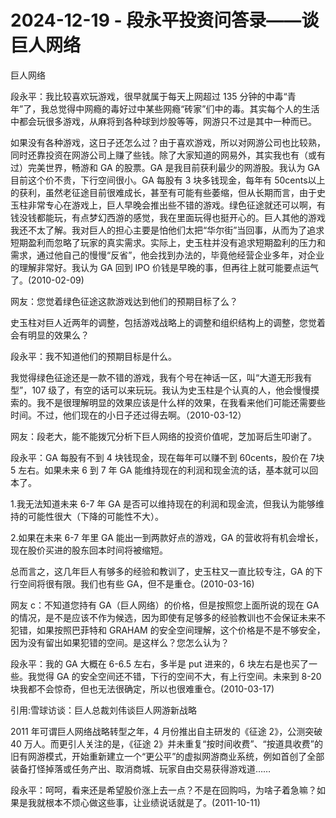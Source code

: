 # 2024-12-19 - 段永平投资问答录——谈巨人网络

巨人网络 

段永平：我比较喜欢玩游戏，很早就属于每天上网超过 135 分钟的中毒“青年”了，我总觉得中网瘾的毒好过中某些网瘾“砖家”们中的毒。其实每个人的生活中都会玩很多游戏，从麻将到各种球到炒股等等，网游只不过是其中一种而已。

如果没有各种游戏，这日子还怎么过？由于喜欢游戏，所以对网游公司也比较熟，同时还靠投资在网游公司上赚了些钱。除了大家知道的网易外，其实我也有（或有过）完美世界，畅游和 GA 的股票。GA 是我目前获利最少的网游股。我认为 GA 目前这个价不贵，下行空间很小。GA 每股有 3 块多钱现金，每年有 50cents以上的获利，虽然老征途目前很难成长，甚至有可能有些萎缩，但从长期而言，由于史玉柱非常专心在游戏上，巨人早晚会推出些不错的游戏。绿色征途就还可以啊，有钱没钱都能玩，有点梦幻西游的感觉，我在里面玩得也挺开心的。巨人其他的游戏我还不太了解。我对巨人的担心主要是怕他们太把“华尔街”当回事，从而为了追求短期盈利而忽略了玩家的真实需求。实际上，史玉柱并没有追求短期盈利的压力和需求，通过他自己的慢慢“反省”，他会找到办法的，毕竟他经营企业多年，对企业的理解非常好。我认为 GA 回到 IPO 价钱是早晚的事，但再往上就可能要点运气了。(2010-02-09)

网友：您觉着绿色征途这款游戏达到他们的预期目标了么？

史玉柱对巨人近两年的调整，包括游戏战略上的调整和组织结构上的调整，您觉着会有明显的效果么？

段永平：我不知道他们的预期目标是什么。

我觉得绿色征途还是一款不错的游戏，我有个号在神话一区，叫“大道无形我有型”，107 级了，有空的话可以来玩玩。我认为史玉柱是个认真的人，他会慢慢摸索的。我不是很理解明显的效果应该是什么样的效果，在我看来他们可能还需要些时间。不过，他们现在的小日子还过得去啊。（2010-03-12）

网友：段老大，能不能拨冗分析下巨人网络的投资价值呢，芝加哥后生叩谢了。

段永平：GA 每股有不到 4 块钱现金，现在每年可以赚不到 60cents，股价在 7块 5 左右。如果未来 6 到 7 年 GA 能维持现在的利润和现金流的话，基本就可以回本了。

1.我无法知道未来 6-7 年 GA 是否可以维持现在的利润和现金流，但我认为能够维持的可能性很大（下降的可能性不大）。

2.如果在未来 6-7 年里 GA 能出一到两款好点的游戏，GA 的营收将有机会增长，现在股价买进的股东回本时间将被缩短。

总而言之，这几年巨人有够多的经验和教训了，史玉柱又一直比较专注，GA 的下行空间将很有限。我们也有些 GA，但不是重仓。(2010-03-16)

网友 c：不知道您持有 GA（巨人网络）的价格，但是按照您上面所说的现在 GA的情况，是不是应该不作为候选，因为即使有足够多的经验教训也不会保证未来不犯错，如果按照巴菲特和 GRAHAM 的安全空间理解，这个价格是不是不够安全，因为没有留出如果犯错的空间。是这样么？您怎么认为？

段永平：我的 GA 大概在 6-6.5 左右，多半是 put 进来的，6 块左右是也买了一些。我觉得 GA 的安全空间还不错，下行的空间不大，有上行空间。未来到 8-20块我都不会惊奇，但也无法很确定，所以也很难重仓。(2010-03-17)

引用:雪球访谈：巨人总裁刘伟谈巨人网游新战略

2011 年可谓巨人网络战略转型之年，4 月份推出自主研发的《征途 2》，公测突破 40 万人。而更引人关注的是，《征途 2》并未重复“按时间收费”、“按道具收费”的旧有网游模式，开始重新建立一个“更公平”的虚拟网游商业系统，例如首创了全部装备打怪掉落或任务产出、取消商城、玩家自由交易获得游戏道……

段永平：呵呵，看来还是希望股价涨上去一点？不是在回购吗，为啥子着急嘛？如果是我就根本不烦心做这些事，让业绩说话就是了。(2011-10-11)